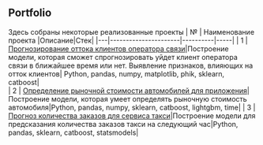 ## Portfolio
Здесь собраны некоторые реализованные проекты
| № | Наименование проекта |Описание|Стек|
|---|----------------------|----------|-----|
| 1 | [Прогнозирование оттока клиентов оператора связи](https://github.com/veter11111/portfolio/tree/main/forecasting%20_customer%20_outflow)|Построение модели, которая сможет спрогнозировать уйдет клиент оператора связи в ближайшее время или нет. Выявление признаков, влияющих на отток клиентов| Python, pandas, numpy, matplotlib, phik, sklearn, catboost|  
| 2 | [Определение рыночной стоимости автомобилей для приложения](https://github.com/veter11111/portfolio/tree/main/determining_cost_of_cars)|Построение модели, которая умеет определять рыночную стоимость автомобиля|Python, pandas, numpy, sklearn, catboost, lightgbm, time|
| 3 | [Прогноз количества заказов для сервиса такси](https://github.com/veter11111/portfolio/tree/main/forecasting_taxi_orders)|Построение модели для предсказания количества заказов такси на следующий час|Python, pandas, sklearn, catboost, statsmodels|
